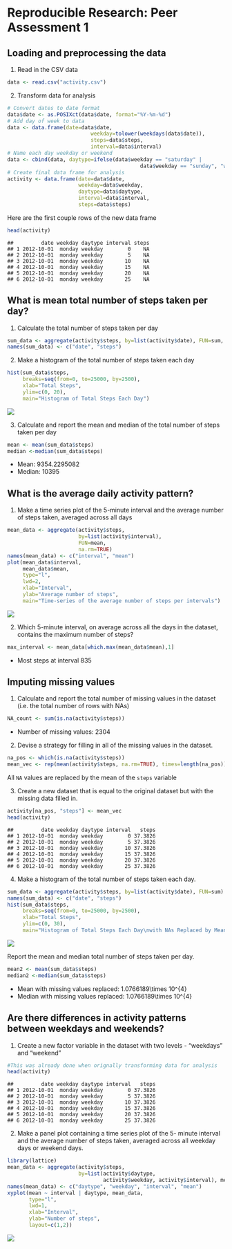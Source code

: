 # Reproducible Research: Peer Assessment 1


## Loading and preprocessing the data
1. Read in the CSV data

```r
data <- read.csv("activity.csv")
```

2. Transform data for analysis

```r
# Convert dates to date format
data$date <- as.POSIXct(data$date, format="%Y-%m-%d")
# Add day of week to data
data <- data.frame(date=data$date, 
                           weekday=tolower(weekdays(data$date)), 
                           steps=data$steps, 
                           interval=data$interval)
# Name each day weekday or weekend
data <- cbind(data, daytype=ifelse(data$weekday == "saturday" | 
                                           data$weekday == "sunday", "weekend", "weekday"))
# Create final data frame for analysis
activity <- data.frame(date=data$date, 
                       weekday=data$weekday, 
                       daytype=data$daytype, 
                       interval=data$interval,
                       steps=data$steps)
```

Here are the first couple rows of the new data frame

```r
head(activity)
```

```
##         date weekday daytype interval steps
## 1 2012-10-01  monday weekday        0    NA
## 2 2012-10-01  monday weekday        5    NA
## 3 2012-10-01  monday weekday       10    NA
## 4 2012-10-01  monday weekday       15    NA
## 5 2012-10-01  monday weekday       20    NA
## 6 2012-10-01  monday weekday       25    NA
```

## What is mean total number of steps taken per day?

1. Calculate the total number of steps taken per day

```r
sum_data <- aggregate(activity$steps, by=list(activity$date), FUN=sum, na.rm=TRUE)
names(sum_data) <- c("date", "steps")
```

2. Make a histogram of the total number of steps taken each day

```r
hist(sum_data$steps,
     breaks=seq(from=0, to=25000, by=2500),
     xlab="Total Steps",
     ylim=c(0, 20), 
     main="Histogram of Total Steps Each Day")
```

![](PA1_template_files/figure-html/unnamed-chunk-5-1.png)<!-- -->

3. Calculate and report the mean and median of the total number of steps taken per day

```r
mean <- mean(sum_data$steps)
median <-median(sum_data$steps)
```
* Mean: 9354.2295082
* Median: 10395

## What is the average daily activity pattern?

1. Make a time series plot of the 5-minute interval and the average number of steps taken, averaged across all days

```r
mean_data <- aggregate(activity$steps,
                       by=list(activity$interval),
                       FUN=mean, 
                       na.rm=TRUE)
names(mean_data) <- c("interval", "mean")
plot(mean_data$interval,
     mean_data$mean, 
     type="l",
     lwd=2, 
     xlab="Interval", 
     ylab="Average number of steps", 
     main="Time-series of the average number of steps per intervals")
```

![](PA1_template_files/figure-html/unnamed-chunk-7-1.png)<!-- -->

2. Which 5-minute interval, on average across all the days in the dataset, contains the maximum number of steps?

```r
max_interval <- mean_data[which.max(mean_data$mean),1]
```

* Most steps at interval 835

## Imputing missing values

1. Calculate and report the total number of missing values in the dataset (i.e. the total number of rows with NAs)

```r
NA_count <- sum(is.na(activity$steps))
```
* Number of missing values: 2304

2. Devise a strategy for filling in all of the missing values in the dataset.

```r
na_pos <- which(is.na(activity$steps))
mean_vec <- rep(mean(activity$steps, na.rm=TRUE), times=length(na_pos))
```
All `NA` values are replaced by the mean of the `steps` variable

3. Create a new dataset that is equal to the original dataset but with the missing data filled in.

```r
activity[na_pos, "steps"] <- mean_vec
head(activity)
```

```
##         date weekday daytype interval   steps
## 1 2012-10-01  monday weekday        0 37.3826
## 2 2012-10-01  monday weekday        5 37.3826
## 3 2012-10-01  monday weekday       10 37.3826
## 4 2012-10-01  monday weekday       15 37.3826
## 5 2012-10-01  monday weekday       20 37.3826
## 6 2012-10-01  monday weekday       25 37.3826
```

4. Make a histogram of the total number of steps taken each day.

```r
sum_data <- aggregate(activity$steps, by=list(activity$date), FUN=sum)
names(sum_data) <- c("date", "steps")
hist(sum_data$steps, 
     breaks=seq(from=0, to=25000, by=2500),
     xlab="Total Steps", 
     ylim=c(0, 30), 
     main="Histogram of Total Steps Each Day\nwith NAs Replaced by Mean of Steps")
```

![](PA1_template_files/figure-html/unnamed-chunk-12-1.png)<!-- -->

Report the mean and median total number of steps taken per day.

```r
mean2 <- mean(sum_data$steps)
median2 <-median(sum_data$steps)
```
* Mean with missing values replaced: 1.0766189\times 10^{4}
* Median with missing values replaced: 1.0766189\times 10^{4}

## Are there differences in activity patterns between weekdays and weekends?

1. Create a new factor variable in the dataset with two levels - “weekdays” and “weekend”

```r
#This was already done when orignally transforming data for analysis
head(activity)
```

```
##         date weekday daytype interval   steps
## 1 2012-10-01  monday weekday        0 37.3826
## 2 2012-10-01  monday weekday        5 37.3826
## 3 2012-10-01  monday weekday       10 37.3826
## 4 2012-10-01  monday weekday       15 37.3826
## 5 2012-10-01  monday weekday       20 37.3826
## 6 2012-10-01  monday weekday       25 37.3826
```

2. Make a panel plot containing a time series plot of the 5- minute interval and the average number of steps taken, averaged across all weekday days or weekend days.

```r
library(lattice)
mean_data <- aggregate(activity$steps, 
                       by=list(activity$daytype, 
                               activity$weekday, activity$interval), mean)
names(mean_data) <- c("daytype", "weekday", "interval", "mean")
xyplot(mean ~ interval | daytype, mean_data, 
       type="l", 
       lwd=1, 
       xlab="Interval", 
       ylab="Number of steps", 
       layout=c(1,2))
```

![](PA1_template_files/figure-html/unnamed-chunk-15-1.png)<!-- -->
